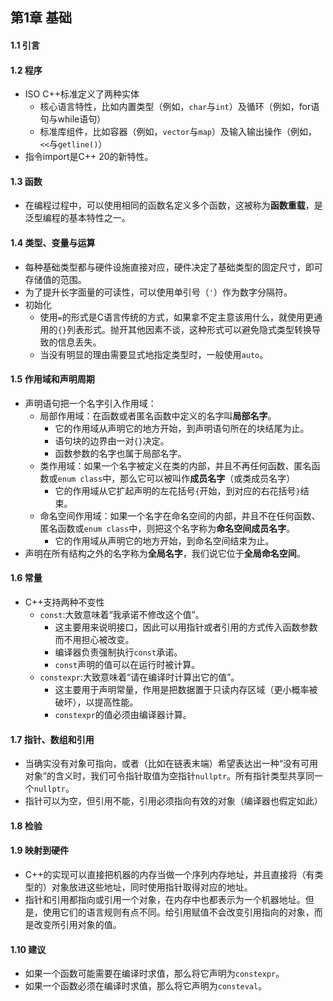 ## 第1章 基础
#### 1.1 引言
#### 1.2 程序
- ISO C++标准定义了两种实体
	- 核心语言特性，比如内置类型（例如，`char`与`int`）及循环（例如，for语句与while语句）
	- 标准库组件，比如容器（例如，`vector`与`map`）及输入输出操作（例如，`<<`与`getline()`）
- 指令import是C++ 20的新特性。
#### 1.3 函数
- 在编程过程中，可以使用相同的函数名定义多个函数，这被称为**函数重载**，是泛型编程的基本特性之一。
#### 1.4 类型、变量与运算
- 每种基础类型都与硬件设施直接对应，硬件决定了基础类型的固定尺寸，即可存储值的范围。
- 为了提升长字面量的可读性，可以使用单引号（`'`）作为数字分隔符。
- 初始化
	- 使用`=`的形式是C语言传统的方式，如果拿不定主意该用什么，就使用更通用的`{}`列表形式。抛开其他因素不谈，这种形式可以避免隐式类型转换导致的信息丢失。
	- 当没有明显的理由需要显式地指定类型时，一般使用`auto`。
#### 1.5 作用域和声明周期
- 声明语句把一个名字引入作用域：
	- 局部作用域：在函数或者匿名函数中定义的名字叫**局部名字**。
		- 它的作用域从声明它的地方开始，到声明语句所在的块结尾为止。
		- 语句块的边界由一对`{}`决定。
		- 函数参数的名字也属于局部名字。
	- 类作用域：如果一个名字被定义在类的内部，并且不再任何函数、匿名函数或`enum class`中，那么它可以被叫作**成员名字**（或类成员名字）
		- 它的作用域从它扩起声明的左花括号`{`开始，到对应的右花括号`}`结束。
	- 命名空间作用域：如果一个名字在命名空间的内部，并且不在任何函数、匿名函数或`enum class`中，则把这个名字称为**命名空间成员名字**。
		- 它的作用域从声明它的地方开始，到命名空间结束为止。
- 声明在所有结构之外的名字称为**全局名字**，我们说它位于**全局命名空间**。
#### 1.6 常量
- C++支持两种不变性
	- `const`:大致意味着“我承诺不修改这个值”。
		- 这主要用来说明接口，因此可以用指针或者引用的方式传入函数参数而不用担心被改变。
		- 编译器负责强制执行`const`承诺。
		- `const`声明的值可以在运行时被计算。
	- `constexpr`:大致意味着“请在编译时计算出它的值”。
		- 这主要用于声明常量，作用是把数据置于只读内存区域（更小概率被破坏），以提高性能。
		- `constexpr`的值必须由编译器计算。
#### 1.7 指针、数组和引用
- 当确实没有对象可指向，或者（比如在链表末端）希望表达出一种“没有可用对象”的含义时，我们可令指针取值为空指针`nullptr`。所有指针类型共享同一个`nullptr`。
- 指针可以为空，但引用不能，引用必须指向有效的对象（编译器也假定如此）
#### 1.8 检验
#### 1.9 映射到硬件
- C++的实现可以直接把机器的内存当做一个序列内存地址，并且直接将（有类型的）对象放进这些地址，同时使用指针取得对应的地址。
- 指针和引用都指向或引用一个对象，在内存中也都表示为一个机器地址。但是，使用它们的语言规则有点不同。给引用赋值不会改变引用指向的对象，而是改变所引用对象的值。
#### 1.10 建议
- 如果一个函数可能需要在编译时求值，那么将它声明为`constexpr`。
- 如果一个函数必须在编译时求值，那么将它声明为`consteval`。
